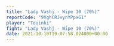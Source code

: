 ```yaml
---
title: "Lady Vashj - Wipe 10 (70%)"
reportCode: "9VghCRJvynYPpxG1"
player: "Touinki"
fight: "Lady Vashj - Wipe 10 (70%)"
date: 2021-10-10T19:07:58.024000+00:00
---
```

